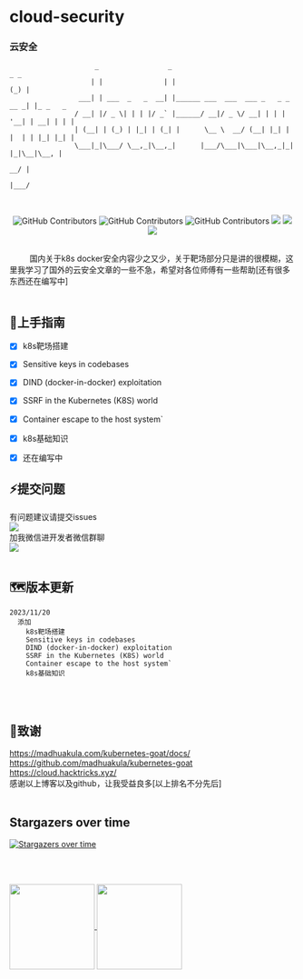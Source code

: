 # cloud-security
### 云安全
                         _                 _                                 _ _         
                        | |               | |                               (_) |        
                     ___| | ___  _   _  __| |______ ___  ___  ___ _   _ _ __ _| |_ _   _ 
                    / __| |/ _ \| | | |/ _` |______/ __|/ _ \/ __| | | | '__| | __| | | |
                    | (__| | (_) | |_| | (_| |      \__ \  __/ (__| |_| | |  | | |_| |_| |
                    \___|_|\___/ \__,_|\__,_|      |___/\___|\___|\__,_|_|  |_|\__|\__, |
                                                                                    __/ |
                                                                                   |___/ 
<br/>
  <p align="center">
    <img alt="GitHub Contributors" src="https://img.shields.io/badge/%E4%BD%9C%E8%80%85-%E5%BC%B1%E9%B8%A1-red" />
    <img alt="GitHub Contributors" src="https://img.shields.io/badge/%E5%8D%9A%E5%AE%A2-www.taoyuan.cool-blue" />
    <img alt="GitHub Contributors" src="https://img.shields.io/badge/%E5%AE%89%E5%85%A8%E5%9B%A2%E9%98%9F-One--fox-pink" />
    <img src="https://img.shields.io/badge/WeChat-vivo50KFCKFC-black">
    <img src="https://badgen.net/github/stars/RuoJi6/cloud-security/?icon=github&color=black">
    <img src="https://badgen.net/github/issues/RuoJi6/cloud-security">
</p>
<br/>
&nbsp;&nbsp;&nbsp;&nbsp;&nbsp;&nbsp;&nbsp;&nbsp; 国内关于k8s docker安全内容少之又少，关于靶场部分只是讲的很模糊，这里我学习了国外的云安全文章的一些不急，希望对各位师傅有一些帮助[还有很多东西还在编写中]
<br/><br/>


## 🚀上手指南
* [x] k8s靶场搭建
* [x] Sensitive keys in codebases 
* [x] DIND (docker-in-docker) exploitation
* [x] SSRF in the Kubernetes (K8S) world
* [x] Container escape to the host system`
* [x] k8s基础知识
* [x] 还在编写中


## :zap:提交问题
有问题建议请提交issues<br/>
<a href="https://github.com/RuoJi6/HackerPermKeeper/issues"><img src="https://badgen.net/github/issues/RuoJi6/HackerPermKeeper"></a>
<br/>
加我微信进开发者微信群聊 
<br/><img src="https://img.shields.io/badge/WeChat-vivo50KFCKFC-green">
<br/>
<br/>

## :world_map:版本更新
```
2023/11/20
  添加
    k8s靶场搭建
    Sensitive keys in codebases
    DIND (docker-in-docker) exploitation
    SSRF in the Kubernetes (K8S) world
    Container escape to the host system`
    k8s基础知识
```

<br/>



<br/>

## :clap:致谢
https://madhuakula.com/kubernetes-goat/docs/<br/>
https://github.com/madhuakula/kubernetes-goat<br/>
https://cloud.hacktricks.xyz/<br/>
感谢以上博客以及github，让我受益良多[以上排名不分先后]
<br/><br/>


## Stargazers over time

[![Stargazers over time](https://starchart.cc/RuoJi6/cloud-security.svg)](https://starchart.cc/RuoJi6/cloud-security)



<br/><br/>

<a href="https://github.com/RuoJi6">
  <img height=150 align="center" src="https://github-readme-stats.vercel.app/api?username=RuoJi6"/>
</a>
<a href="https://github.com/RuoJi6/cloud-security/">
  <img height=150 align="center" src="https://github-readme-stats.vercel.app/api/top-langs?username=RuoJi6&layout=compact&langs_count=8&card_width=320" />
</a>
